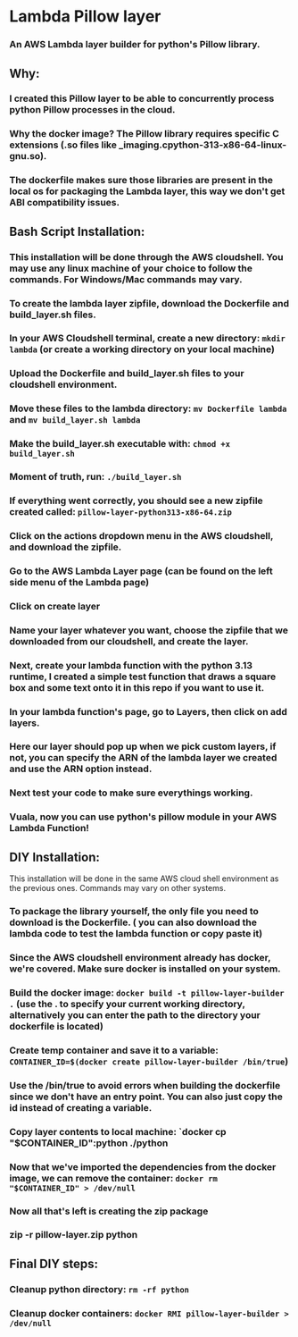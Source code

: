 # Lambda Pillow layer

### An AWS Lambda layer builder for python's Pillow library.


## Why:

### I created this Pillow layer to be able to concurrently process python Pillow processes in the cloud.
### Why the docker image? The Pillow library requires specific C extensions (.so files like _imaging.cpython-313-x86-64-linux-gnu.so). 
### The dockerfile makes sure those libraries are present in the local os for packaging the Lambda layer, this way we don't get ABI compatibility issues.


## Bash Script Installation:

### This installation will be done through the AWS cloudshell. You may use any linux machine of your choice to follow the commands. For Windows/Mac commands may vary.
### To create the lambda layer zipfile, download the Dockerfile and build_layer.sh files.
### In your AWS Cloudshell terminal, create a new directory: `mkdir lambda` (or create a working directory on your local machine)
### Upload the Dockerfile and build_layer.sh files to your cloudshell environment.
### Move these files to the lambda directory: `mv Dockerfile lambda` and `mv build_layer.sh lambda`
### Make the build_layer.sh executable with: `chmod +x build_layer.sh`
### Moment of truth, run: `./build_layer.sh`
### If everything went correctly, you should see a new zipfile created called: `pillow-layer-python313-x86-64.zip`
### Click on the actions dropdown menu in the AWS cloudshell, and download the zipfile.
### Go to the AWS Lambda Layer page (can be found on the left side menu of the Lambda page)
### Click on create layer
### Name your layer whatever you want, choose the zipfile that we downloaded from our cloudshell, and create the layer.
### Next, create your lambda function with the python 3.13 runtime, I created a simple test function that draws a square box and some text onto it in this repo if you want to use it.
### In your lambda function's page, go to Layers, then click on add layers.
### Here our layer should pop up when we pick custom layers, if not, you can specify the ARN of the lambda layer we created and use the ARN option instead.
### Next test your code to make sure everythings working.
### Vuala, now you can use python's pillow module in your AWS Lambda Function!


## DIY Installation:

This installation will be done in the same AWS cloud shell environment as the previous ones. Commands may vary on other systems.

### To package the library yourself, the only file you need to download is the Dockerfile. ( you can also download the lambda code to test the lambda function or copy paste it)

### Since the AWS cloudshell environment already has docker, we're covered. **Make sure docker is installed on your system.**
### Build the docker image: `docker build -t pillow-layer-builder .` (use the . to specify your current working directory, alternatively you can enter the path to the directory your dockerfile is located)
### Create temp container and save it to a variable: `CONTAINER_ID=$(docker create pillow-layer-builder /bin/true`)
### Use the /bin/true to avoid errors when building the dockerfile since we don't have an entry point. You can also just copy the id instead of creating a variable.
### Copy layer contents to local machine: `docker cp "$CONTAINER_ID":python ./python 
### Now that we've imported the dependencies from the docker image, we can remove the container: `docker rm "$CONTAINER_ID" > /dev/null`
### Now all that's left is creating the zip package
### zip -r pillow-layer.zip python

## Final DIY steps:

### Cleanup python directory: `rm -rf python`
### Cleanup docker containers: `docker RMI pillow-layer-builder > /dev/null`




